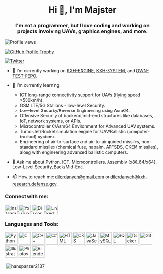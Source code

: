 <h1 align="center">Hi 👋, I'm Majster</h1>
<h3 align="center">I'm not a programmer, but I love coding and working on projects involving UAVs, graphics engines, and more.</h3>

<p align="left">
  <img src="https://komarev.com/ghpvc/?username=hanspanzer2137&label=Profile%20views&color=0e75b6&style=flat" alt="Profile views" />
</p>

<p align="left">
  <a href="https://github.com/ryo-ma/github-profile-trophy&theme=onedark">
    <img src="https://github-profile-trophy.vercel.app/?username=hanspanzer2137&theme=onedark" alt="GitHub Profile Trophy" />
  </a>
</p>

<p align="left">
  <a href="https://twitter.com/" target="blank">
    <img src="https://img.shields.io/twitter/follow/?logo=twitter&style=for-the-badge" alt="Twitter" />
  </a>
</p>

- 🔭 I’m currently working on [KXH-ENGINE](https://github.com/HansPanzer2137/KXH-ENGINE), [KXH-SYSTEM](https://github.com/HansPanzer2137/KXH-SYSTEM), and [OWN-TEST-REPO](https://github.com/HansPanzer2137/PRE-ALPHA-SHIT).

- 🌱 I’m currently learning:

  - ICT long-range connectivity support for UAVs (flying speed >500km/h).
  - GSM LTE/5G Stations - low-level Security.
  - Low-level Security/Reverse Engineering using Asm64.
  - Offensive Security of backend/mid-end structures like databases, IoT, network systems, or APIs.
  - Microcontroller C/Asm64 Environment for Advanced UAV systems.
  - Turbo-Jet/Rocket simulation engine for UAV/Ballistic (computer-tracked) systems.
  - Engineering of air-to-surface and air-to-air guided missiles, non-standard missiles (chemical fuze, napalm, APFSDS, CKEM missiles), along with engineering advanced ballistic computers.

- 💬 Ask me about Python, ICT, Microcontrollers, Assembly (x86_64/x64), Low-Level Security, Back/Mid-End.

- 📫 How to reach me: [dilerdanych@gmail.com](mailto:dilerdanych@gmail.com) or [dilerdanych@kxh-research.defense.gov](mailto:dilerdanych@kxh-research.defense.gov).

<h3 align="left">Connect with me:</h3>
<p align="left">
  <a href="https://instagram.com/_majster_247" target="blank">
    <img align="center" src="https://raw.githubusercontent.com/rahuldkjain/github-profile-readme-generator/master/src/images/icons/Social/instagram.svg" alt="Instagram" height="30" width="40" />
  </a>
  <a href="https://www.youtube.com/c/https://www.youtube.com/channel/ucti_evnnardaulfnzarsh5w" target="blank">
    <img align="center" src="https://raw.githubusercontent.com/rahuldkjain/github-profile-readme-generator/master/src/images/icons/Social/youtube.svg" alt="YouTube" height="30" width="40" />
  </a>
  <a href="https://discord.gg/HansPanzer#4181" target="blank">
    <img align="center" src="https://raw.githubusercontent.com/rahuldkjain/github-profile-readme-generator/master/src/images/icons/Social/discord.svg" alt="Discord" height="30" width="40" />
  </a>
  <a href="https://linkedin.com/in/https://www.linkedin.com/in/majster-57a511215" target="blank">
    <img align="center" src="https://raw.githubusercontent.com/rahuldkjain/github-profile-readme-generator/master/src/images/icons/Social/linkedin.svg" alt="LinkedIn" height="30" width="40" />
  </a>
</p>

<h3 align="left">Languages and Tools:</h3>
<p align="left">
  <a href="https://www.python.org" target="_blank">
    <img src="https://raw.githubusercontent.com/rahuldkjain/github-profile-readme-generator/master/src/images/icons/Languages/python.svg" alt="Python" height="40" width="40" />
  </a>
  <a href="https://www.cprogramming.com/" target="_blank">
    <img src="https://raw.githubusercontent.com/rahuldkjain/github-profile-readme-generator/master/src/images/icons/Languages/c.svg" alt="C" height="40" width="40" />
  </a>
  <a href="https://www.w3schools.com/cpp/" target="_blank">
    <img src="https://raw.githubusercontent.com/rahuldkjain/github-profile-readme-generator/master/src/images/icons/Languages/cpp.svg" alt="C++" height="40" width="40" />
  </a>
  <a href="https://www.w3schools.com/cs/" target="_blank">
    <img src="https://raw.githubusercontent.com/rahuldkjain/github-profile-readme-generator/master/src/images/icons/Languages/csharp.svg" alt="C#" height="40" width="40" />
  </a>
  <a href="https://www.w3schools.com/html/" target="_blank">
    <img src="https://raw.githubusercontent.com/rahuldkjain/github-profile-readme-generator/master/src/images/icons/Languages/html.svg" alt="HTML" height="40" width="40" />
  </a>
  <a href="https://www.w3schools.com/css/" target="_blank">
    <img src="https://raw.githubusercontent.com/rahuldkjain/github-profile-readme-generator/master/src/images/icons/Languages/css.svg" alt="CSS" height="40" width="40" />
  </a>
  <a href="https://www.javascript.com" target="_blank">
    <img src="https://raw.githubusercontent.com/rahuldkjain/github-profile-readme-generator/master/src/images/icons/Languages/javascript.svg" alt="JavaScript" height="40" width="40" />
  </a>
  <a href="https://www.mysql.com/" target="_blank">
    <img src="https://raw.githubusercontent.com/rahuldkjain/github-profile-readme-generator/master/src/images/icons/Languages/mysql.svg" alt="MySQL" height="40" width="40" />
  </a>
  <a href="https://www.microsoft.com/en-us/sql-server" target="_blank">
    <img src="https://raw.githubusercontent.com/rahuldkjain/github-profile-readme-generator/master/src/images/icons/Languages/microsoft_sql_server.svg" alt="SQL Server" height="40" width="40" />
  </a>
  <a href="https://www.docker.com/" target="_blank">
    <img src="https://raw.githubusercontent.com/rahuldkjain/github-profile-readme-generator/master/src/images/icons/Languages/docker.svg" alt="Docker" height="40" width="40" />
  </a>
  <a href="https://git-scm.com/" target="_blank">
    <img src="https://raw.githubusercontent.com/rahuldkjain/github-profile-readme-generator/master/src/images/icons/Languages/git.svg" alt="Git" height="40" width="40" />
  </a>
  <a href="https://www.adobe.com/products/illustrator.html" target="_blank">
    <img src="https://raw.githubusercontent.com/rahuldkjain/github-profile-readme-generator/master/src/images/icons/Languages/illustrator.svg" alt="Illustrator" height="40" width="40" />
  </a>
  <a href="https://www.adobe.com/products/photoshop.html" target="_blank">
    <img src="https://raw.githubusercontent.com/rahuldkjain/github-profile-readme-generator/master/src/images/icons/Languages/photoshop.svg" alt="Photoshop" height="40" width="40" />
  </a>
  <a href="https://www.blender.org/" target="_blank">
    <img src="https://raw.githubusercontent.com/rahuldkjain/github-profile-readme-generator/master/src/images/icons/Languages/blender.svg" alt="Blender" height="40" width="40" />
  </a>
</p>

<p>&nbsp;<img align="center" src="https://github-readme-stats.vercel.app/api?username=hanspanzer2137&show_icons=true&locale=en" alt="hanspanzer2137" /></p>
